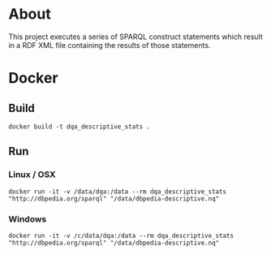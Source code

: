 # About
This project executes a series of SPARQL construct statements which result in a RDF XML file containing the results of those statements.
# Docker
## Build
```
docker build -t dqa_descriptive_stats .
```
## Run
### Linux / OSX
```
docker run -it -v /data/dqa:/data --rm dqa_descriptive_stats "http://dbpedia.org/sparql" "/data/dbpedia-descriptive.nq"
```
### Windows
```
docker run -it -v /c/data/dqa:/data --rm dqa_descriptive_stats "http://dbpedia.org/sparql" "/data/dbpedia-descriptive.nq"
```
